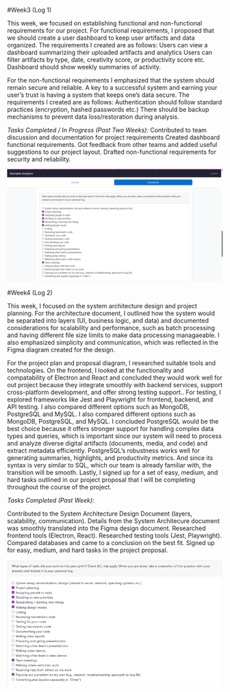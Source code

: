 #Week3 (Log 1)

This week, we focused on establishing functional and non-functional requirements for our project. For functional requirements, I proposed that we should create a user dashboard to keep user artifacts and data organized. The requirements I created are as follows: 
Users can view a dashboard summarizing their uploaded artifacts and analytics
 Users can filter artifacts by type, date, creativity score, or productivity score etc. 
Dashboard should show weekly summaries of activity. 

For the non-functional requirements I emphasized that the system should remain secure and reliable. A key to a successful system and earning your user’s trust is having a system that keeps one’s data secure. The requirements I created are as follows: 
Authentication should follow standard practices (encryption, hashed passwords etc.)
 There should be backup mechanisms to prevent data loss/restoration during analysis.

*Tasks Completed / In Progress (Past Two Weeks):*
Contributed to team discussion and documentation for project requirements
Created dashboard functional requirements.
Got feedback from other teams and added useful suggestions to our project layout.
Drafted non-functional requirements for security and reliability.

![Week 1 Screenshot](weeklytasks-images/week1-screenshot.png)



#Week4 (Log 2)

This week, I focused on the system architecture design and project planning. For the architecture document, I outlined how the system would be separated into layers (UI, business logic, and data) and documented considerations for scalability and performance, such as batch processing and having different file size limits to make data processing managaeable. I also emphasized simplicity and communication, which was reflected in the Figma diagram created for the design.

For the project plan and proposal diagram, I researched suitable tools and technologies. On the frontend, I looked at the functionality and compatability of Electron and React and concluded they would work well for out project because they integrate smoothly with backend services, support cross-platform development, and offer strong testing support.. For testing, I explored frameworks like Jest and Playwright for frontend, backend, and API testing. I also compared  different options such as MongoDB, PostgreSQL and MySQL.  I also compared different options such as MongoDB, PostgreSQL, and MySQL. I concluded PostgreSQL would be the best choice because it offers stronger support for handling complex data types and queries, which is important since our system will need to process and analyze diverse digital artifacts (documents, media, and code) and extract metadata efficiently. PostgreSQL’s robustness works well for generating summaries, highlights, and productivity metrics. And since its syntax is very similar to SQL, which our team is already familiar with, the transition will be smooth. Lastly, I signed up for a set of easy, medium, and hard tasks outlined in our project proposal that I will be completing throughout the course of the project.

*Tasks Completed (Past Week):*

Contributed to the System Architecture Design Document (layers, scalability, communication).
Details from the System Architecure document was smoothly translated into the Figma design document. 
Researched frontend tools (Electron, React).
Researched testing tools (Jest, Playwright).
Compared databases and came to a conclusion on the best fit.
Signed up for easy, medium, and hard tasks in the project proposal.

![Week 2 Screenshot](weeklytasks-images/week2-screenshot.png)

